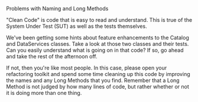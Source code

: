 Problems with Naming and Long Methods

"Clean Code" is code that is easy to read and understand. This is
true of the System Under Test (SUT) as well as the tests themselves.

We've been getting some hints about feature enhancements to
the Catalog and DataServices classes. Take a look at those two
classes and their tests. Can you easily understand what is going on
in that code? If so, go ahead and take the rest of the afternoon off.

If not, then you're like most people. In this case, please open
your refactoring toolkit and spend some time cleaning up this
code by improving the names and any Long Methods that you find.
Remember that a Long Method is not judged by how many lines of code,
but rather whether or not it is doing more than one thing.